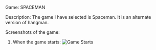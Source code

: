 Game:
SPACEMAN


Description:
The game I have selected is Spaceman. It is an alternate version of hangman.

Screenshots of the game:
1) When the game starts:
![Game Starts](/images-for-readme/game-starts.png/?raw=true)